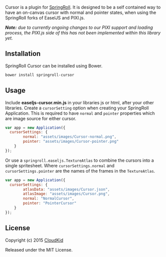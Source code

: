 Cursor is a plugin for [SpringRoll](http://github.com/SpringRoll/SpringRoll). It is designed to be a self contained way to have an on-canvas cursor with normal and pointer states, when using the SpringRoll forks of EaselJS and PIXI.js.

_**Note:** due to currently ongoing changes to our PIXI support and loading process, the PIXI.js side of this has not been implemented within this library yet._

## Installation

SpringRoll Cursor can be installed using Bower.

```bash
bower install springroll-cursor
```

## Usage

Include **easeljs-cursor.min.js** in your libraries js or html, after your other libraries. Create a `cursorSetting` option when creating your SpringRoll Application. This is required to have `normal` and `pointer` properties which are image source for either cursor.

```js
var app = new Application({
  cursorSettings: {
		normal: "assets/images/Cursor-normal.png",
		pointer: "assets/images/Cursor-pointer.png"
	}
});
```

Or use a `springroll.easeljs.TextureAtlas` to combine the cursors into a single spritesheet. Where `cursorSettings.normal` and `cursorSettings.pointer` are the names of the frames in the `TextureAtlas`.

```js
var app = new Application({
  cursorSettings: {
		atlasData: "assets/images/Cursor.json",
		atlasImage: "assets/images/Cursor.png",
		normal: "NormalCursor",
		pointer: "PointerCursor"
	}
});
```

## License

Copyright (c) 2015 [CloudKid](http://github.com/cloudkidstudio)

Released under the MIT License.
